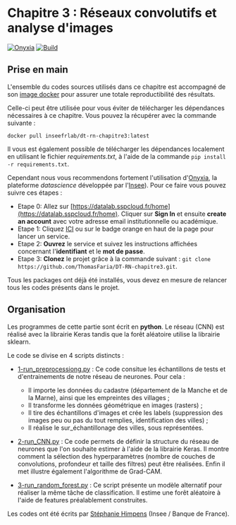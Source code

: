 # Chapitre 3 : Réseaux convolutifs et analyse d'images

[![Onyxia](https://img.shields.io/badge/Launch-Datalab-orange?logo=R)](https://datalab.sspcloud.fr/launcher/ide/vscode-python?autoLaunch=false&security.allowlist.enabled=false&service.image.pullPolicy=%C2%ABAlways%C2%BB&service.image.custom.enabled=true&service.image.custom.version=%C2%ABinseefrlab%2Fdt-rn-chapitre3%3Alatest%C2%BB&onyxia.friendlyName=%C2%ABdt-rn-chapitre3%C2%BB)
[![Build](https://img.shields.io/github/actions/workflow/status/ThomasFaria/DT-RN-chapitre3/build-image.yaml?label=Build
)](https://hub.docker.com/repository/docker/inseefrlab/dt-rn-chapitre3)

## Prise en main
L'ensemble du codes sources utilisés dans ce chapitre est accompagné de son [image docker](https://hub.docker.com/repository/docker/inseefrlab/dt-rn-chapitre3) pour assurer une totale reproductibilité des résultats.

Celle-ci peut être utilisée pour vous éviter de télécharger les dépendances nécessaires à ce chapitre. Vous pouvez la récupérer avec la commande suivante :

```
docker pull inseefrlab/dt-rn-chapitre3:latest
```

Il vous est également possible de télécharger les dépendances localement en utilisant le fichier *requirements.txt*, à l'aide de la commande ```pip install -r requirements.txt```.

Cependant nous vous recommendons fortement l'utilisation d'[Onyxia](https://github.com/InseeFrLab/onyxia-web), la plateforme *datascience* développée par l'[Insee](https://www.insee.fr/fr/accueil)). Pour ce faire vous pouvez suivre ces étapes :

- Etape 0: Allez sur [https://datalab.sspcloud.fr/home](https://datalab.sspcloud.fr/home). Cliquer sur **Sign In** et ensuite **create an account** avec votre adresse email institutionnelle ou académique.
- Etape 1: Cliquez [ICI](https://datalab.sspcloud.fr/launcher/ide/rstudio?autoLaunch=true&onyxia.friendlyName=«dt-chap4»&security.allowlist.enabled=false&service.image.custom.enabled=true&service.image.pullPolicy=«Always»&service.image.custom.version=«inseefrlab%2Fdt-rn-chapitre3») ou sur le badge orange en haut de la page pour lancer un service.
- Etape 2: **Ouvrez** le service et suivez les instructions affichées concernant l'**identifiant** et le **mot de passe**.
- Etape 3: **Clonez** le projet grâce à la commande suivant : ```git clone https://github.com/ThomasFaria/DT-RN-chapitre3.git```.

Tous les packages ont déjà été installés, vous devez en mesure de relancer tous les codes présents dans le projet.

## Organisation

Les programmes de cette partie sont écrit en **python**. Le réseau (CNN) est réalisé avec la librairie Keras tandis que la forêt aléatoire utilise la librairie sklearn.

Le code se divise en 4 scripts distincts :

- [1-run_preprocessiong.py](https://github.com/ThomasFaria/DT-RN-chapitre3/blob/main/1-run_preprocessing.py) : Ce code consitue les échantillons de tests et d'entrainements de notre réseau de neurones. Pour cela :    
    - Il importe les données du cadastre (département de la Manche et de la Marne), ainsi que les empreintes des villages ;
    - Il transforme les données géométrique en images (rasters) ;
    - Il tire des échantillons d'images et crée les labels (suppression des images peu ou pas du tout remplies, identification des villes) ;
    - Il réalise le sur_échantillonage des villes, sous représentées.

- [2-run_CNN.py](https://github.com/ThomasFaria/DT-RN-chapitre3/blob/main/2-run_CNN.py) : Ce code permets de définir la structure du réseau de neurones que l'on souhaite estimer à l'aide de la librairie Keras. Il montre comment la sélection des hyperparamètres (nombre de couches de convolutions, profondeur et taille des filtres) peut être réalisées. Enfin il met illustre également l'algorithme de Grad-CAM.

- [3-run_random_forest.py](https://github.com/ThomasFaria/DT-RN-chapitre3/blob/main/3-run_random_forest.py) : Ce script présente un modèle alternatif pour réaliser la même tâche de classification. Il estime une forêt aléatoire à l'aide de features préalablement construites.

Les codes ont été écrits par [Stéphanie Himpens](https://github.com/srhimp) (Insee / Banque de France).
